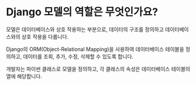 # Django 모델의 역할은 무엇인가요?

모델은 데이터베이스와 상호 작용하는 부분으로, 데이터의 구조를 정의하고 데이터베이스와의 상호 작용을 다룹니다.

Django의 ORM(Object-Relational Mapping)을 사용하여 데이터베이스 테이블을 정의하고, 데이터를 조회, 추가, 수정, 삭제할 수 있도록 합니다.

개발자는 파이썬 클래스로 모델을 정의하고, 각 클래스의 속성은 데이터베이스 테이블의 열에 해당합니다.